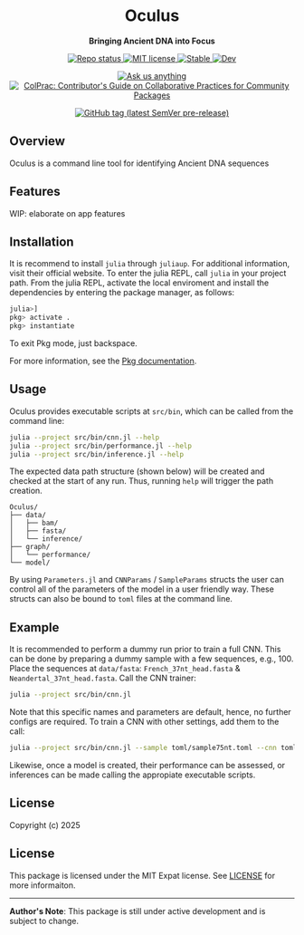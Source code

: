 <!-- Title -->
<h1 align="center">
  Oculus
</h1>

<!-- description -->
<p align="center">
  <strong>Bringing Ancient DNA into Focus</strong>
</p>

<!-- Information badges -->
<p align="center">
  <a href="https://www.repostatus.org/#active">
    <img alt="Repo status" src="https://www.repostatus.org/badges/latest/active.svg?style=flat-square" />
  </a>
  <a href="https://mit-license.org">
    <img alt="MIT license" src="https://img.shields.io/badge/License-MIT-blue.svg?style=flat-square">
  </a>
  <a href="https://DanielRivasMD.github.io/Oculus/stable">
    <img alt="Stable" src="https://img.shields.io/badge/docs-stable-blue.svg">
  </a>
  </a>
  <a href="https://DanielRivasMD.github.io/Oculus/dev">
    <img alt="Dev" src="https://img.shields.io/badge/docs-dev-blue.svg">
  </a>
</p>

<!-- Community -->
<p align="center">
  <a href="https://github.com/DanielRivasMD/Oculus/discussions">
    <img alt="Ask us anything" src="https://img.shields.io/badge/Ask%20us-anything-1abc9c.svg?style=flat-square">
  </a>
  <a href="https://github.com/SciML/ColPrac">
    <img alt="ColPrac: Contributor's Guide on Collaborative Practices for Community Packages" src="https://img.shields.io/badge/ColPrac-Contributor's%20Guide-blueviolet?style=flat-square">
  </a>
</p>

<!-- Version and documentation badges -->
<p align="center">
  <a href="https://github.com/DanielRivasMD/Oculus/releases">
    <img alt="GitHub tag (latest SemVer pre-release)" src="https://img.shields.io/github/v/tag/DanielRivasMD/MindReader.jl?include_prereleases&label=latest%20version&logo=github&sort=semver&style=flat-square">
  </a>
</p>

<!-- ![Oculus](assets/Oculus.png) -->

## Overview
Oculus is a command line tool for identifying Ancient DNA sequences


## Features
WIP: elaborate on app features


## Installation

It is recommend to install `julia` through `juliaup`. For additional information, visit their official website.
To enter the julia REPL, call `julia` in your project path.
From the julia REPL, activate the local enviroment and install the dependencies by entering the package manager, as follows:

```julia
julia>]
pkg> activate .
pkg> instantiate
```

To exit Pkg mode, just backspace.

For more information, see the [Pkg documentation](https://docs.julialang.org/en/v1/stdlib/Pkg/).


## Usage

Oculus provides executable scripts at `src/bin`, which can be called from the command line:

```bash
julia --project src/bin/cnn.jl --help
julia --project src/bin/performance.jl --help
julia --project src/bin/inference.jl --help
```

The expected data path structure (shown below) will be created and checked at the start of any run.
Thus, running `help` will trigger the path creation.

```
Oculus/
├── data/
│   ├── bam/
│   ├── fasta/
│   └── inference/
├── graph/
│   └── performance/
└── model/
```

By using `Parameters.jl` and `CNNParams` / `SampleParams` structs the user can control all of the parameters of the model in a user friendly way.
These structs can also be bound to `toml` files at the command line.


## Example

It is recommended to perform a dummy run prior to train a full CNN.
This can be done by preparing a dummy sample with a few sequences, e.g., 100.
Place the sequences at `data/fasta`: `French_37nt_head.fasta` & `Neandertal_37nt_head.fasta`.
Call the CNN trainer:

```bash
julia --project src/bin/cnn.jl
```

Note that this specific names and parameters are default, hence, no further configs are required.
To train a CNN with other settings, add them to the call:

```bash
julia --project src/bin/cnn.jl --sample toml/sample75nt.toml --cnn toml/cnn1l_wobn.toml
```

Likewise, once a model is created, their performance can be assessed, or inferences can be made calling the appropiate executable scripts.


## License
Copyright (c) 2025

## License

This package is licensed under the MIT Expat license. See [LICENSE](LICENSE) for more informaiton.

---

**Author's Note**: This package is still under active development and is subject to change.

